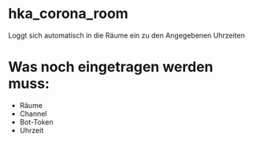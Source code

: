 # hka_corona_room
Loggt sich automatisch in die Räume ein zu den Angegebenen Uhrzeiten


##

# Was noch eingetragen werden muss:

- Räume
- Channel
- Bot-Token
- Uhrzeit
